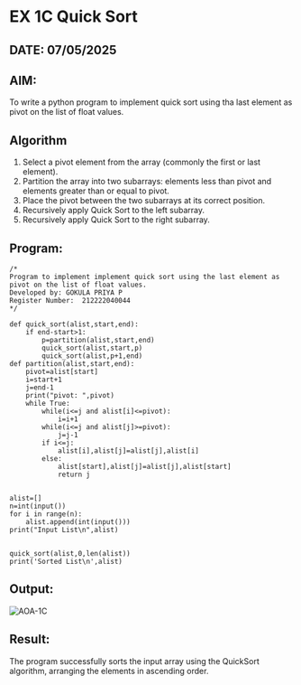 # EX 1C Quick Sort
## DATE: 07/05/2025
## AIM:
To write a python program to implement quick sort using tha last element as pivot on the list of float values.

## Algorithm
1. Select a pivot element from the array (commonly the first or last element).
2. Partition the array into two subarrays: elements less than pivot and elements greater than or equal to pivot.
3. Place the pivot between the two subarrays at its correct position.
4. Recursively apply Quick Sort to the left subarray.
5. Recursively apply Quick Sort to the right subarray.

## Program:
```
/*
Program to implement implement quick sort using the last element as pivot on the list of float values.
Developed by: GOKULA PRIYA P
Register Number:  212222040044
*/
```

```
def quick_sort(alist,start,end):
    if end-start>1:
        p=partition(alist,start,end)
        quick_sort(alist,start,p)
        quick_sort(alist,p+1,end)
def partition(alist,start,end):
    pivot=alist[start]
    i=start+1
    j=end-1
    print("pivot: ",pivot)
    while True:
        while(i<=j and alist[i]<=pivot):
            i=i+1
        while(i<=j and alist[j]>=pivot):
            j=j-1
        if i<=j:
            alist[i],alist[j]=alist[j],alist[i]
        else:
            alist[start],alist[j]=alist[j],alist[start]
            return j
            
            
alist=[]
n=int(input())
for i in range(n):
    alist.append(int(input()))
print("Input List\n",alist)


quick_sort(alist,0,len(alist))
print('Sorted List\n',alist)
```
## Output:
![AOA-1C](https://github.com/user-attachments/assets/71a0d146-1414-46fe-8ff1-ccbe77e956cd)



## Result:
The program successfully sorts the input array using the QuickSort algorithm, arranging the elements in ascending order.
